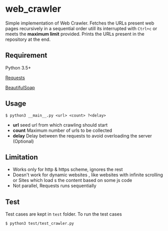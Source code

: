 
# web_crawler
Simple implementation of Web Crawler. Fetches the URLs present web pages recursively in a sequential order utill its interrupted with `Ctrl+c` or meets the **maximum limit** provided. Prints the URLs present in the repository at the end.



## Requirement
Python 3.5+


[Requests](http://docs.python-requests.org/en/master/)


[BeautifulSoap](https://www.crummy.com/software/BeautifulSoup/)

## Usage

    $ python3 __main__.py <url> <count> ?<delay>

- **url**  seed url from which crawling should start
- **count** Maximum number of urls to be collected
- **delay** Delay between the requests to avoid overloading the server (Optional)




## Limitation



- Works only for http & https scheme, ignores the rest
- Doesn't work for dynamic websites , like websites with infinite scrolling or Sites which load
s the content based on some js code
- Not parallel, Requests runs sequentially 




## Test
Test cases are kept in `test` folder. To run the test cases

    $ python3 test/test_crawler.py



